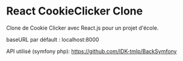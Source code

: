 # React CookieClicker Clone

Clone de Cookie Clicker avec React.js pour un projet d'école.

baseURL par défault : localhost:8000

API utilisé (symfony php): https://github.com/IDK-tmlp/BackSymfony
